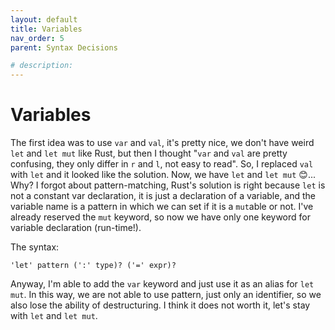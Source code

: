 ```yaml
---
layout: default
title: Variables
nav_order: 5
parent: Syntax Decisions

# description: 
---
```


# Variables

The first idea was to use `var` and `val`, it's pretty nice, we don't have weird `let` and `let mut` like Rust, but then I thought "`var` and `val` are pretty confusing, they only differ in `r` and `l`, not easy to read". So, I replaced `val` with `let` and it looked like the solution. Now, we have `let` and `let mut` 😊... Why? I forgot about pattern-matching, Rust's solution is right because `let` is not a constant var declaration, it is just a declaration of a variable, and the variable name is a pattern in which we can set if it is a `mut`able or not. I've already reserved the `mut` keyword, so now we have only one keyword for variable declaration \(run-time!\).

The syntax:

```text
'let' pattern (':' type)? ('=' expr)?
```

Anyway, I'm able to add the `var` keyword and just use it as an alias for `let mut`. In this way, we are not able to use pattern, just only an identifier, so we also lose the ability of destructuring. I think it does not worth it, let's stay with `let` and `let mut`.

